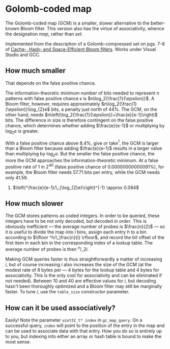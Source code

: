 # Golomb-coded map

The Golomb-coded map (GCM) is a smaller, slower alternative to the better-known Bloom filter. This version also has the virtue of associativity, whence the designation *map*, rather than *set*.

Implemented from the description of a Golomb-compressed set on pgs. 7-8 of [Cache-, Hash- and Space-Efficient Bloom filters](http://algo2.iti.kit.edu/singler/publications/cacheefficientbloomfilters-wea2007.pdf). Works under Visual Studio and GCC.

## How much smaller

That depends on the false positive chance.

The information-theoretic minimum number of bits needed to represent $n$ patterns with false positive chance $\epsilon$ is $n\log_2{\frac{1}{\epsilon}}$. A Bloom filter, however, requires approximately $n\log_2{\frac{1}{\epsilon}}\log_{2}e$ bits, a penalty just north of 44%. The GCM, on the other hand, needs $n\left(\log_2{\frac{1}{\epsilon}}+\frac{e}{e-1}\right)$ bits. The difference in size is therefore contingent on the false positive chance, which determines whether adding $\frac{e}{e-1}$ or multiplying by $\log_{2}e$ is greater.

With a false positive chance above 8.4%, give or take$^1$, the GCM is larger than a Bloom filter because adding $\frac{e}{e-1}$ results in a larger value than multiplying by $\log_{2}e$. But the smaller the false positive chance, the more the GCM approaches the information-theoretic minimum. At a false positive rate of 1 in $2^{40}$ (false positive chance of 0.00000000000091%), for example, the Bloom filter needs 57.71 bits per entry, while the GCM needs only 41.59.

1. $\left(^\frac{e}{e-1}/\_{\log_{2}e}\right)^{-1} \approx 0.084$

## How much slower

The GCM stores patterns as coded integers. In order to be queried, these integers have to be not only decoded, but decoded *in order*. This is obviously inefficient — the average number of probes is $\frac{n}{2}$ — so it is useful to divide the map into $i$ bins, assign each entry $h$ to a bin according to $\lfloor ^h/\_\frac{n}{i} \rfloor$, and record the bit offset of the first item in each bin in the corresponding index of a lookup table. The average number of probes is then $^n/\_{2i}$.

Making GCM queries faster is thus straightforwardly a matter of increasing $i$, but of course increasing $i$ also increases the size of the GCM (at the modest rate of 8 bytes per — 4 bytes for the lookup table and 4 bytes for associativity. This is the only cost for associativity and can be eliminated if not needed). Between $10$ and $40$ are effective values for $i$, but decoding hasn't been thoroughly optimized and a Bloom filter may still be marginally faster. To tune $i$, use the `table_size` constructor parameter.

## How can it be used associatively?

Easily! Note the parameter `uint32_t* index` in `gc_map_query`. On a successful query, `index` will point to the position of the entry in the map and can be used to associate data with that entry. How you do so is entirely up to you, but indexing into either an array or hash table is bound to make the most sense.
